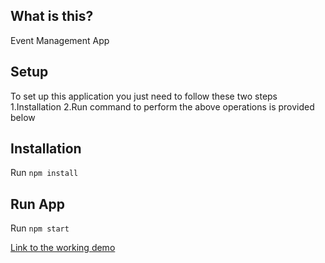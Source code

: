 ## What is this?
Event Management App

## Setup
To set up this application you just need to follow these two steps
 1.Installation
 2.Run
command to perform the above operations is provided below 
## Installation
Run `npm install`

## Run App
Run `npm start`

[Link to the working demo](https://food-ordering-appp.netlify.app/)